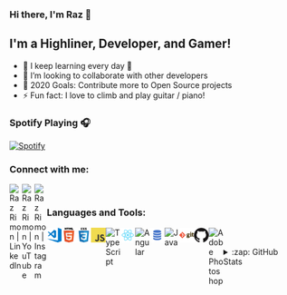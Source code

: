 ### Hi there, I'm Raz 👋

## I'm a Highliner, Developer, and Gamer!

- 🌱 I keep learning every day 🤣
- 👯 I’m looking to collaborate with other developers
- 🥅 2020 Goals: Contribute more to Open Source projects
- ⚡ Fun fact: I love to climb and play guitar / piano!

### Spotify Playing 🎧

[![Spotify](https://ckercky.vercel.app/api/spotify)](https://open.spotify.com/user/ckercky)

### Connect with me:

[<img align="left" alt="Raz Rimon | LinkedIn" width="22px" src="https://cdn.jsdelivr.net/npm/simple-icons@v3/icons/linkedin.svg" />][linkedin]
[<img align="left" alt="Raz Rimon | YouTube" width="22px" src="https://cdn.jsdelivr.net/npm/simple-icons@v3/icons/youtube.svg" />][youtube]
[<img align="left" alt="Raz Rimon | Instagram" width="22px" src="https://cdn.jsdelivr.net/npm/simple-icons@v3/icons/instagram.svg" />][instagram]

<br />

### Languages and Tools:

<img align="left" alt="Visual Studio Code" width="26px" src="https://raw.githubusercontent.com/github/explore/80688e429a7d4ef2fca1e82350fe8e3517d3494d/topics/visual-studio-code/visual-studio-code.png" />
<img align="left" alt="HTML5" width="26px" src="https://raw.githubusercontent.com/github/explore/80688e429a7d4ef2fca1e82350fe8e3517d3494d/topics/html/html.png" />
<img align="left" alt="CSS3" width="26px" src="https://raw.githubusercontent.com/github/explore/80688e429a7d4ef2fca1e82350fe8e3517d3494d/topics/css/css.png" />
<img align="left" alt="JavaScript" width="26px" src="https://raw.githubusercontent.com/github/explore/80688e429a7d4ef2fca1e82350fe8e3517d3494d/topics/javascript/javascript.png" />
<img align="left" alt="TypeScript" width="26px" src="https://cdn.jsdelivr.net/npm/simple-icons@3.10.0/icons/typescript.svg" />
<img align="left" alt="React" width="26px" src="https://raw.githubusercontent.com/github/explore/80688e429a7d4ef2fca1e82350fe8e3517d3494d/topics/react/react.png" />
<img align="left" alt="Angular" width="26px" src="https://cdn.jsdelivr.net/npm/simple-icons@3.10.0/icons/angularjs.svg" />
<img align="left" alt="SQL" width="26px" src="https://raw.githubusercontent.com/github/explore/80688e429a7d4ef2fca1e82350fe8e3517d3494d/topics/sql/sql.png" />
<img align="left" alt="Java" width="26px" src="https://cdn.jsdelivr.net/npm/simple-icons@3.10.0/icons/java.svg" />
<img align="left" alt="Git" width="26px" src="https://raw.githubusercontent.com/github/explore/80688e429a7d4ef2fca1e82350fe8e3517d3494d/topics/git/git.png" />
<img align="left" alt="GitHub" width="26px" src="https://raw.githubusercontent.com/github/explore/78df643247d429f6cc873026c0622819ad797942/topics/github/github.png" />
<img align="left" alt="Adobe Photoshop" width="26px" src="https://cdn.jsdelivr.net/npm/simple-icons@3.10.0/icons/adobephotoshop.svg" />

<br />
<br />

<details>
  <summary>:zap: GitHub Stats</summary>

  <img align="left" alt="Raz's GitHub Stats" src="https://github-readme-stats.vercel.app/api?username=razcodes&show_icons=true&hide_border=true" />
</details>

[website]: https://www.razrimon.com
[youtube]: https://www.youtube.com/user/CkerCky
[instagram]: https://instagram.com/polite_raz
[linkedin]: https://linkedin.com/in/razrimon